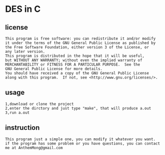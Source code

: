 # DES in C
## license
    This program is free software: you can redistribute it and/or modify
    it under the terms of the GNU General Public License as published by
    the Free Software Foundation, either version 3 of the License, or
    any later version.
    This program is distributed in the hope that it will be useful,
    but WITHOUT ANY WARRANTY; without even the implied warranty of
    MERCHANTABILITY or FITNESS FOR A PARTICULAR PURPOSE.  See the
    GNU General Public License for more details.
    You should have received a copy of the GNU General Public License
    along with this program.  If not, see <http://www.gnu.org/licenses/>.
## usage
    1,download or clone the project
    2,enter the dirctory and just type "make", that will produce a.out
    3,run a.out
## instruction
    This program just a simple one, you can modify it whatever you want.
    if the program has some problem or you have questions, you can contact
    me at AnthemMong@gmail.com
